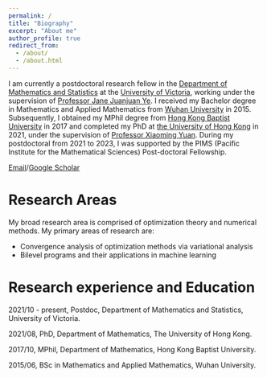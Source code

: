 ```yaml
---
permalink: /
title: "Biography"
excerpt: "About me"
author_profile: true
redirect_from: 
  - /about/
  - /about.html
---
```


I am currently a postdoctoral research fellow in the [Department of Mathematics and Statistics](https://www.uvic.ca/science/math-statistics/index.php) at the [University of Victoria](https://www.uvic.ca), working under the supervision of [Professor Jane Juanjuan Ye](https://www.math.uvic.ca/faculty/janeye/). I received my Bachelor degree in Mathematics and Applied Mathematics from [Wuhan University](https://en.whu.edu.cn) in 2015. Subsequently, I obtained my MPhil degree from [Hong Kong Baptist University](https://www.hkbu.edu.hk) in 2017 and completed my PhD at [the University of Hong Kong](https://www.hku.hk) in 2021, under the supervision of [Professor Xiaoming Yuan](https://hkumath.hku.hk/~xmyuan/). During my postdoctoral from 2021 to 2023, I was supported by the PIMS (Pacific Institute for the Mathematical Sciences) Post-doctoral Fellowship.

[Email](mailto:zengshangzhi@uvic.ca)/[Google Scholar](https://scholar.google.com/citations?user=rzIzb6cAAAAJ&hl)


Research Areas
======
My broad research area is comprised of optimization theory and numerical methods. My primary areas of research are:

- Convergence analysis of optimization methods via variational analysis
- Bilevel programs and their applications in machine learning


Research experience and Education
======
2021/10 - present, Postdoc, Department of Mathematics and Statistics, University of Victoria.

2021/08, PhD, Department of Mathematics, The University of Hong Kong.

2017/10, MPhil, Department of Mathematics, Hong Kong Baptist University.

2015/06, BSc in Mathematics and Applied Mathematics, Wuhan University.


